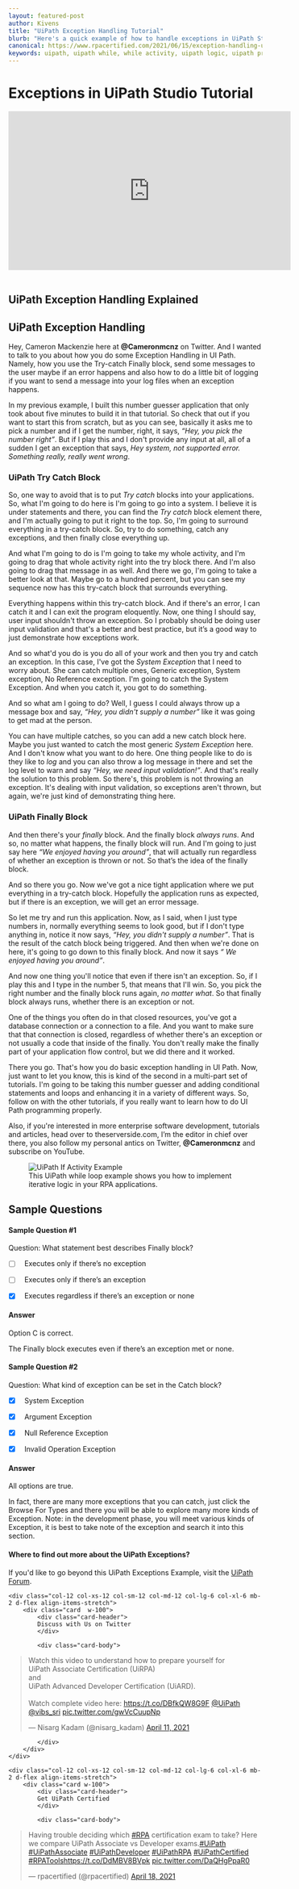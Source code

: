 ```yaml
---
layout: featured-post
author: Kivens
title: "UiPath Exception Handling Tutorial"
blurb: "Here's a quick example of how to handle exceptions in UiPath Studio and recover when error conditions occur."
canonical: https://www.rpacertified.com/2021/06/15/exception-handling-uipath-tutorial.html
keywords: uipath, uipath while, while activity, uipath logic, uipath programming, uipath loop, uipath studio, rpa developer, rpa programming
---
```


# Exceptions in UiPath Studio Tutorial

<div class="embed-responsive embed-responsive-16by9">
<iframe src="https://www.youtube.com/embed/Yy-IEHLIjzo" allow="accelerometer; autoplay; clipboard-write; encrypted-media; gyroscope; picture-in-picture" allowfullscreen="" width="560" height="315" frameborder="0"></iframe>
</div>
<br/>

## UiPath Exception Handling Explained

## UiPath Exception Handling
Hey, Cameron Mackenzie here at **@Cameronmcnz** on Twitter. And I wanted to talk to you about how you do some Exception Handling in UI Path. Namely, how you use the Try-catch Finally block, send some messages to the user maybe if an error happens and also how to do a little bit of logging if you want to send a message into your log files when an exception happens.

In my previous example, I built this number guesser application that only took about five minutes to build it in that tutorial. So check that out if you want to start this from scratch, but as you can see, basically it asks me to pick a number and if I get the number, right, it says, *“Hey, you pick the number right”*. But if I play this and I don't provide any input at all, all of a sudden I get an exception that says, *Hey system, not supported error. Something really, really went wrong*. 

### UiPath Try Catch Block
So, one way to avoid that is to put *Try catch* blocks into your applications. So, what I'm going to do here is I'm going to go into a system. I believe it is under statements and there, you can find the *Try catch* block element there, and I'm actually going to put it right to the top. So, I'm going to surround everything in a try-catch block. So, try to do something, catch any exceptions, and then finally close everything up.

And what I'm going to do is I'm going to take my whole activity, and I'm going to drag that whole activity right into the try block there. And I'm also going to drag that message in as well. And there we go, I'm going to take a better look at that. Maybe go to a hundred percent, but you can see my sequence now has this try-catch block that surrounds everything.

Everything happens within this try-catch block. And if there's an error, I can catch it and I can exit the program eloquently. Now, one thing I should say, user input shouldn't throw an exception. So I probably should be doing user input validation and that's a better and best practice, but it’s a good way to just demonstrate how exceptions work.

And so what'd you do is you do all of your work and then you try and catch an exception. In this case, I've got the *System Exception* that I need to worry about. She can catch multiple ones, Generic exception, System exception, No Reference exception. I'm going to catch the System Exception. And when you catch it, you got to do something.

And so what am I going to do? Well, I guess I could always throw up a message box and say, *“Hey, you didn't supply a number”* like it was going to get mad at the person.

You can have multiple catches, so you can add a new catch block here. Maybe you just wanted to catch the most generic *System Exception* here. And I don't know what you want to do here. One thing people like to do is they like to *log* and you can also throw a log message in there and set the log level to warn and say *“Hey, we need input validation!”*. And that's really the solution to this problem. So there's, this problem is not throwing an exception. It's dealing with input validation, so exceptions aren't thrown, but again, we're just kind of demonstrating thing here. 

### UiPath Finally Block

And then there's your *finally* block. And the finally block *always runs*. And so, no matter what happens, the finally block will run. And I'm going to just say here *“We enjoyed having you around”*, that will actually run regardless of whether an exception is thrown or not. So that’s the idea of the finally block. 

And so there you go. Now we've got a nice tight application where we put everything in a try-catch block. Hopefully the application runs as expected, but if there is an exception, we will get an error message.

So let me try and run this application. Now, as I said, when I just type numbers in, normally everything seems to look good, but if I don't type anything in, notice it now says, *“Hey, you didn't supply a number”*. That is the result of the catch block being triggered. And then when we're done on here, it's going to go down to this finally block. And now it says *“ We enjoyed having you around”*. 

And now one thing you'll notice that even if there isn't an exception. So, if I play this and I type in the number 5, that means that I'll win. So, you pick the right number and the finally block runs again, *no matter what*. So that finally block always runs, whether there is an exception or not.

One of the things you often do in that closed resources, you've got a database connection or a connection to a file. And you want to make sure that that connection is closed, regardless of whether there's an exception or not usually a code that inside of the finally. You don't really make the finally part of your application flow control, but we did there and it worked.

There you go. That's how you do basic exception handling in UI Path. Now, just want to let you know, this is kind of the second in a multi-part set of tutorials. I'm going to be taking this number guesser and adding conditional statements and loops and enhancing it in a variety of different ways. So, follow on with the other tutorials, if you really want to learn how to do UI Path programming properly. 

Also, if you're interested in more enterprise software development, tutorials and articles, head over to theserverside.com, I’m the editor in chief over there, you also follow my personal antics on Twitter, **@Cameronmcnz** and subscribe on YouTube.


<figure class="figure">
  <img src="https://aws1.discourse-cdn.com/uipath/original/3X/5/2/52068a4ad8a86d37406e09322cc499392c6c59da.jpeg" alt="UiPath If Activity Example" class="img-fluid mx-auto d-block img-thumbnail rounded ">
  <figcaption class="figure-caption">This UiPath while loop example shows you how to implement iterative logic in your RPA applications.</figcaption>
</figure>

## Sample Questions

#### Sample Question #1
Question: What statement best describes Finally block?

- [ ] &nbsp;  Executes only if there’s no exception
- [ ] &nbsp;  Executes only if there’s an exception
- [x] &nbsp;  Executes regardless if there’s an exception or none


#### Answer

Option C is correct. 

The Finally block executes even if there’s an exception met or none. 

#### Sample Question #2
Question: What kind of exception can be set in the Catch block?

- [x] &nbsp;  System Exception
- [x] &nbsp;  Argument Exception
- [x] &nbsp;  Null Reference Exception
- [x] &nbsp;  Invalid Operation Exception


#### Answer

All options are true. 

In fact, there are many more exceptions that you can catch, just click the Browse For Types and there you will be able to explore many more kinds of Exception. Note: in the development phase, you will meet various kinds of Exception, it is best to take note of the exception and search it into this section. 


#### Where to find out more about the UiPath Exceptions?

If you'd like to go beyond this UiPath Exceptions Example, visit the <a href="https://forum.uipath.com/t/exception-handling-in-uipath-studio-tutorial/322970">UiPath Forum</a>.

<div class="row">
	
    <div class="col-12 col-xs-12 col-sm-12 col-md-12 col-lg-6 col-xl-6 mb-2 d-flex align-items-stretch">
        <div class="card  w-100">
            <div class="card-header">
            Discuss with Us on Twitter
            </div>

            <div class="card-body">
<!-- **************************** -->       


<blockquote class="twitter-tweet"><p lang="en" dir="ltr">Watch this video to understand how to prepare yourself for <br>UiPath Associate Certification (UiRPA) <br>and <br>UiPath Advanced Developer Certification (UiARD).<br><br>Watch complete video here: <a href="https://t.co/DBfkQW8G9F">https://t.co/DBfkQW8G9F</a> <a href="https://twitter.com/UiPath?ref_src=twsrc%5Etfw">@UiPath</a> <a href="https://twitter.com/vibs_sri?ref_src=twsrc%5Etfw">@vibs_sri</a> <a href="https://t.co/gwVcCuupNp">pic.twitter.com/gwVcCuupNp</a></p>&mdash; Nisarg Kadam (@nisarg_kadam) <a href="https://twitter.com/nisarg_kadam/status/1381253771125161985?ref_src=twsrc%5Etfw">April 11, 2021</a></blockquote> <script async src="https://platform.twitter.com/widgets.js" charset="utf-8"></script> 



<!-- **************************** -->   
            
            
            </div>
        </div>
    </div>
	
	<div class="col-12 col-xs-12 col-sm-12 col-md-12 col-lg-6 col-xl-6 mb-2 d-flex align-items-stretch">
        <div class="card w-100">
            <div class="card-header">
            Get UiPath Certified
            </div>

            <div class="card-body">
<blockquote class="twitter-tweet"><p lang="en" dir="ltr">Having trouble deciding which <a href="https://twitter.com/hashtag/RPA?src=hash&amp;ref_src=twsrc%5Etfw">#RPA</a> certification exam to take? Here we compare UiPath Associate vs Developer exams.<a href="https://twitter.com/hashtag/UiPath?src=hash&amp;ref_src=twsrc%5Etfw">#UiPath</a> <a href="https://twitter.com/hashtag/UiPathAssociate?src=hash&amp;ref_src=twsrc%5Etfw">#UiPathAssociate</a> <a href="https://twitter.com/hashtag/UiPathDeveloper?src=hash&amp;ref_src=twsrc%5Etfw">#UiPathDeveloper</a> <a href="https://twitter.com/hashtag/UiPathRPA?src=hash&amp;ref_src=twsrc%5Etfw">#UiPathRPA</a> <a href="https://twitter.com/hashtag/UiPathCertified?src=hash&amp;ref_src=twsrc%5Etfw">#UiPathCertified</a> <a href="https://twitter.com/hashtag/RPATools?src=hash&amp;ref_src=twsrc%5Etfw">#RPATools</a><a href="https://t.co/DdMBV8BVpk">https://t.co/DdMBV8BVpk</a> <a href="https://t.co/DaQHgPpaR0">pic.twitter.com/DaQHgPpaR0</a></p>&mdash; rpacertified (@rpacertified) <a href="https://twitter.com/rpacertified/status/1383851087157858304?ref_src=twsrc%5Etfw">April 18, 2021</a></blockquote> <script async src="https://platform.twitter.com/widgets.js" charset="utf-8"></script> 
            </div>
        </div>
    </div>
	
</div>
